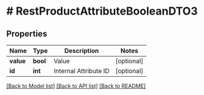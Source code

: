 # # RestProductAttributeBooleanDTO3

## Properties

Name | Type | Description | Notes
------------ | ------------- | ------------- | -------------
**value** | **bool** | Value | [optional]
**id** | **int** | Internal Attribute ID | [optional]

[[Back to Model list]](../../README.md#models) [[Back to API list]](../../README.md#endpoints) [[Back to README]](../../README.md)

